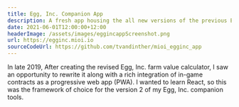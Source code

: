 ```yaml
---
title: Egg, Inc. Companion App
description: A fresh app housing the all new versions of the previous Egg, Inc. tools.
date: 2021-06-01T12:00:00+12:00
headerImage: /assets/images/eggincappScreenshot.png
url: https://egginc.mioi.io
sourceCodeUrl: https://github.com/tvandinther/mioi_egginc_app
---
```

In late 2019, After creating the revised Egg, Inc. farm value calculator, I saw an opportunity to rewrite it along with a rich integration of in-game contracts as a progressive web app (PWA). I wanted to learn React, so this was the framework of choice for the version 2 of my Egg, Inc. companion tools.